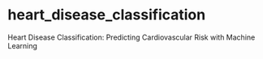 # heart_disease_classification
Heart Disease Classification: Predicting Cardiovascular Risk with Machine Learning
